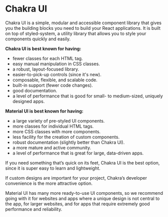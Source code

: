 # Chakra UI

Chakra UI is a simple, modular and accessible component library that gives you the building blocks you need to build your React applications. 
It is built on top of styled-system, a utility library that allows you to style your components quickly and easily.

**Chakra UI is best known for having:**

- fewer classes for each HTML tag.
- easy manual manipulation in CSS classes.
- a robust, layout-focused library.
- easier-to-pick-up controls (since it's new).
- composable, flexible, and scalable code.
- built-in support (fewer code changes).
- good documentation.
- a level of performance that is good for small- to medium-sized, uniquely designed apps.

**Material UI is best known for having:**

- a large variety of pre-styled UI components.
- more classes for individual HTML tags.
- more CSS classes with more components.
- less facility for the creation of custom components.
- robust documentation (slightly better than Chakra UI).
- a more mature and active community.
- a level of performance that is great for large, data-driven apps.

If you need something that’s quick on its feet, Chakra UI is the best option, since it is super easy to learn and lightweight.

If custom designs are important for your project, Chakra’s developer convenience is the more attractive option.

Material UI has many more ready-to-use UI components, so we recommend going with it for websites and apps where a unique design is not central to the app,
for larger websites, and for apps that require extremely good performance and reliability.
